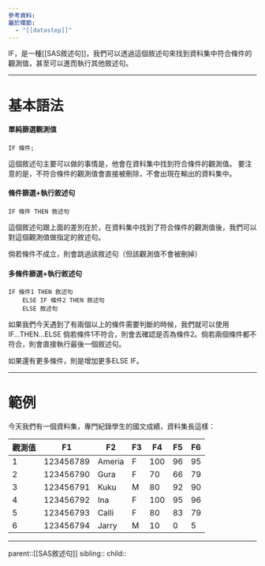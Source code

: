 ```yaml
---
參考資料: 
屬於環節:
  - "[[datastep]]"
---
```

IF，是一種[[SAS敘述句]]，我們可以透過這個敘述句來找到資料集中符合條件的觀測值，甚至可以進而執行其他敘述句。
- - -
# 基本語法
#### 單純篩選觀測值
```SAS
IF 條件;
```
這個敘述句主要可以做的事情是，他會在資料集中找到符合條件的觀測值。
要注意的是，不符合條件的觀測值會直接被刪除，不會出現在輸出的資料集中。
#### 條件篩選+執行敘述句
```SAS
IF 條件 THEN 敘述句
```
這個敘述句跟上面的差別在於，在資料集中找到了符合條件的觀測值後，我們可以對這個觀測值做指定的敘述句。

倘若條件不成立，則會跳過該敘述句（但該觀測值不會被刪掉）
#### 多條件篩選+執行敘述句
```SAS
IF 條件1 THEN 敘述句
	ELSE IF 條件2 THEN 敘述句
	ELSE 敘述句
```
如果我們今天遇到了有兩個以上的條件需要判斷的時候，我們就可以使用IF...THEN...ELSE
倘若條件1不符合，則會去確認是否為條件2。倘若兩個條件都不符合，則會直接執行最後一個敘述句。

如果還有更多條件，則是增加更多ELSE IF。
- - -
# 範例
今天我們有一個資料集，專門紀錄學生的國文成績，資料集長這樣：

| 觀測值 | F1        | F2     | F3  | F4  | F5  | F6  |
| --- | --------- | ------ | --- | --- | --- | --- |
| 1   | 123456789 | Ameria | F   | 100 | 96  | 95  |
| 2   | 123456790 | Gura   | F   | 70  | 66  | 79  |
| 3   | 123456791 | Kuku   | M   | 80  | 92  | 90  |
| 4   | 123456792 | Ina    | F   | 100 | 95  | 96  |
| 5   | 123456793 | Calli  | F   | 80  | 83  | 79  |
| 6   | 123456794 | Jarry  | M   | 10  | 0   | 5   |
- - -
parent::[[SAS敘述句]]
sibling::
child::